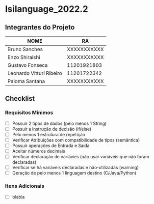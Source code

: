 # Isilanguage_2022.2

## Integrantes do Projeto

| NOME | RA |
| ----------- | ----------- |
| Bruno Sanches | XXXXXXXXXXX |
| Enzo Shiraishi | XXXXXXXXXXX |
| Gustavo Fonseca | 11201921803 |
| Leonardo Vitturi Ribeiro | 11201722342 |
| Paloma Santana | XXXXXXXXXXX |


## Checklist

### Requisitos Mínimos
- [ ] Possuir 2 tipos de dados (pelo menos 1 String) 	
- [ ] Possuir a instrução de decisão (if/else)	
- [ ] Pelo menos 1 estrutura de repetição	
- [ ] Verificar Atribuições com compatibilidade de tipos (semântica) 	
- [ ] Possuir operações de Entrada e Saída	
- [ ] Aceitar números decimais 	
- [ ] Verificar declaração de variávies (não usar variáveis que não foram declaradas)	
- [ ] Verificar se há variáveis declaradas e não-utilizadas (warning)	
- [ ] Geração de pelo menos 1 linguagem destino (C/Java/Python)

### Itens Adicionais

- [ ] blabla
